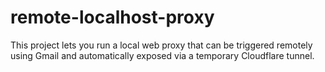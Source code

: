# remote-localhost-proxy
This project lets you run a local web proxy that can be triggered remotely using Gmail and automatically exposed via a temporary Cloudflare tunnel.
